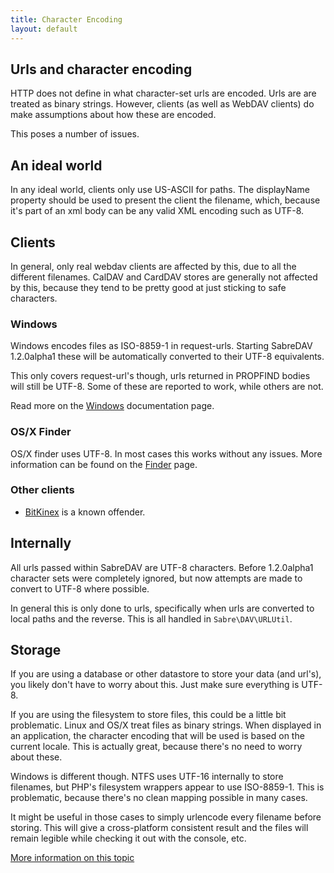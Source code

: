 ```yaml
---
title: Character Encoding
layout: default
---
```


Urls and character encoding
---------------------------

HTTP does not define in what character-set urls are encoded. Urls are are
treated as binary strings. However, clients (as well as WebDAV clients) do
make assumptions about how these are encoded.

This poses a number of issues.

An ideal world
--------------

In any ideal world, clients only use US-ASCII for paths. The displayName
property should be used to present the client the filename, which, because
it's part of an xml body can be any valid XML encoding such as UTF-8.

Clients
-------

In general, only real webdav clients are affected by this, due to all
the different filenames. CalDAV and CardDAV stores are generally not affected
by this, because they tend to be pretty good at just sticking to safe
characters.

### Windows

Windows encodes files as ISO-8859-1 in request-urls. Starting SabreDAV
1.2.0alpha1 these will be automatically converted to their UTF-8 equivalents.

This only covers request-url's though, urls returned in PROPFIND bodies will
still be UTF-8. Some of these are reported to work, while others are not.

Read more on the [Windows](/dav/clients/windows) documentation page.

### OS/X Finder

OS/X finder uses UTF-8. In most cases this works without any issues. More
information can be found on the [Finder](/dav/clients/finder) page.

### Other clients

* [BitKinex](/dav/clients/bitkinex) is a known offender.

Internally
----------

All urls passed within SabreDAV are UTF-8 characters. Before 1.2.0alpha1
character sets were completely ignored, but now attempts are made to convert
to UTF-8 where possible.

In general this is only done to urls, specifically when urls are converted to
local paths and the reverse. This is all handled in `Sabre\DAV\URLUtil`.

Storage
-------

If you are using a database or other datastore to store your data (and url's),
you likely don't have to worry about this. Just make sure everything is UTF-8.

If you are using the filesystem to store files, this could be a little bit
problematic. Linux and OS/X treat files as binary strings. When displayed
in an application, the character encoding that will be used is based on the
current locale. This is actually great, because there's no need to worry about
these.

Windows is different though. NTFS uses UTF-16 internally to store filenames,
but PHP's filesystem wrappers appear to use ISO-8859-1. This is problematic,
because there's no clean mapping possible in many cases.

It might be useful in those cases to simply urlencode every filename before
storing. This will give a cross-platform consistent result and the files will
remain legible while checking it out with the console, etc.

[More information on this topic][1]

[1]: http://evertpot.com/filesystem-encoding-and-php/
